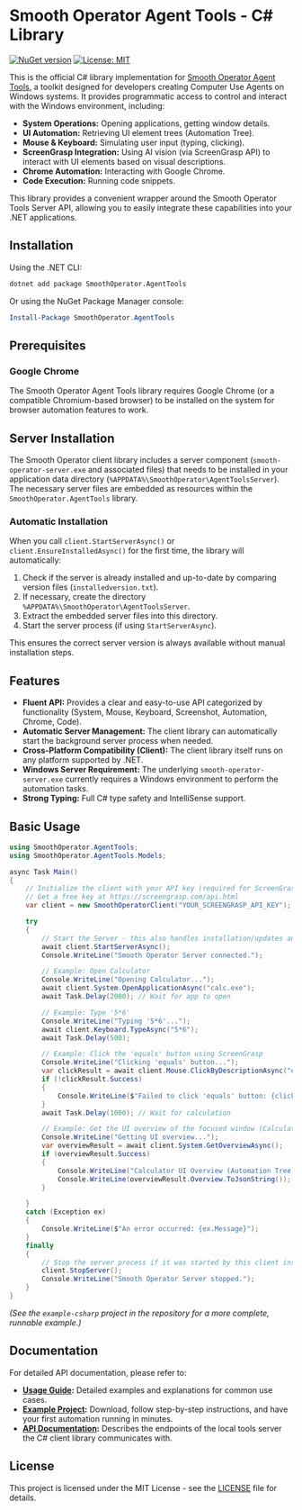 # Smooth Operator Agent Tools - C# Library

[![NuGet version](https://badge.fury.io/nu/SmoothOperator.AgentTools.svg)](https://badge.fury.io/nu/SmoothOperator.AgentTools)
[![License: MIT](https://img.shields.io/badge/License-MIT-yellow.svg)](https://opensource.org/licenses/MIT)

This is the official C# library implementation for [Smooth Operator Agent Tools](https://smooth-operator.online/agent-tools-api-docs/toolserverdocs), a toolkit designed for developers creating Computer Use Agents on Windows systems. It provides programmatic access to control and interact with the Windows environment, including:

*   **System Operations:** Opening applications, getting window details.
*   **UI Automation:** Retrieving UI element trees (Automation Tree).
*   **Mouse & Keyboard:** Simulating user input (typing, clicking).
*   **ScreenGrasp Integration:** Using AI vision (via ScreenGrasp API) to interact with UI elements based on visual descriptions.
*   **Chrome Automation:** Interacting with Google Chrome.
*   **Code Execution:** Running code snippets.

This library provides a convenient wrapper around the Smooth Operator Tools Server API, allowing you to easily integrate these capabilities into your .NET applications.

## Installation

Using the .NET CLI:
```bash
dotnet add package SmoothOperator.AgentTools
```

Or using the NuGet Package Manager console:
```powershell
Install-Package SmoothOperator.AgentTools
```

## Prerequisites

### Google Chrome

The Smooth Operator Agent Tools library requires Google Chrome (or a compatible Chromium-based browser) to be installed on the system for browser automation features to work.

## Server Installation

The Smooth Operator client library includes a server component (`smooth-operator-server.exe` and associated files) that needs to be installed in your application data directory (`%APPDATA%\SmoothOperator\AgentToolsServer`). The necessary server files are embedded as resources within the `SmoothOperator.AgentTools` library.

### Automatic Installation

When you call `client.StartServerAsync()` or `client.EnsureInstalledAsync()` for the first time, the library will automatically:
1. Check if the server is already installed and up-to-date by comparing version files (`installedversion.txt`).
2. If necessary, create the directory `%APPDATA%\SmoothOperator\AgentToolsServer`.
3. Extract the embedded server files into this directory.
4. Start the server process (if using `StartServerAsync`).

This ensures the correct server version is always available without manual installation steps.

## Features

*   **Fluent API:** Provides a clear and easy-to-use API categorized by functionality (System, Mouse, Keyboard, Screenshot, Automation, Chrome, Code).
*   **Automatic Server Management:** The client library can automatically start the background server process when needed.
*   **Cross-Platform Compatibility (Client):** The client library itself runs on any platform supported by .NET.
*   **Windows Server Requirement:** The underlying `smooth-operator-server.exe` currently requires a Windows environment to perform the automation tasks.
*   **Strong Typing:** Full C# type safety and IntelliSense support.

## Basic Usage

```csharp
using SmoothOperator.AgentTools;
using SmoothOperator.AgentTools.Models;

async Task Main()
{
    // Initialize the client with your API key (required for ScreenGrasp features)
    // Get a free key at https://screengrasp.com/api.html
    var client = new SmoothOperatorClient("YOUR_SCREENGRASP_API_KEY");

    try
    {
        // Start the Server - this also handles installation/updates and takes a moment
        await client.StartServerAsync();
        Console.WriteLine("Smooth Operator Server connected.");

        // Example: Open Calculator
        Console.WriteLine("Opening Calculator...");
        await client.System.OpenApplicationAsync("calc.exe");
        await Task.Delay(2000); // Wait for app to open

        // Example: Type '5*6'
        Console.WriteLine("Typing '5*6'...");
        await client.Keyboard.TypeAsync("5*6");
        await Task.Delay(500);

        // Example: Click the 'equals' button using ScreenGrasp
        Console.WriteLine("Clicking 'equals' button...");
        var clickResult = await client.Mouse.ClickByDescriptionAsync("equals button");
        if (!clickResult.Success)
        {
            Console.WriteLine($"Failed to click 'equals' button: {clickResult.Message}");
        }
        await Task.Delay(1000); // Wait for calculation

        // Example: Get the UI overview of the focused window (Calculator)
        Console.WriteLine("Getting UI overview...");
        var overviewResult = await client.System.GetOverviewAsync();
        if (overviewResult.Success)
        {
            Console.WriteLine("Calculator UI Overview (Automation Tree):");
            Console.WriteLine(overviewResult.Overview.ToJsonString());
        }

    }
    catch (Exception ex)
    {
        Console.WriteLine($"An error occurred: {ex.Message}");
    }
    finally
    {
        // Stop the server process if it was started by this client instance
        client.StopServer();
        Console.WriteLine("Smooth Operator Server stopped.");
    }
}
```

*(See the `example-csharp` project in the repository for a more complete, runnable example.)*

## Documentation

For detailed API documentation, please refer to:

*   **[Usage Guide](../docs/usage_guide.md):** Detailed examples and explanations for common use cases.
*   **[Example Project](https://github.com/fstandhartinger/smooth-operator-example-csharp):** Download, follow step-by-step instructions, and have your first automation running in minutes.
*   **[API Documentation](https://smooth-operator.online/agent-tools-api-docs/toolserverdocs):** Describes the endpoints of the local tools server the C# client library communicates with.

## License

This project is licensed under the MIT License - see the [LICENSE](LICENSE) file for details.
